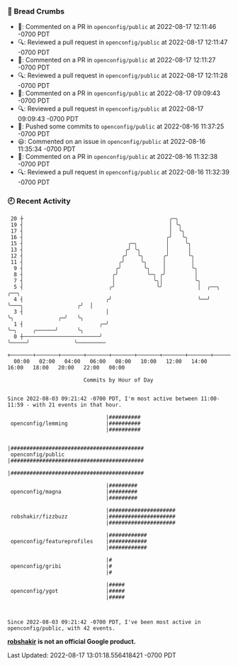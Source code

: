 ### 🍞 Bread Crumbs

 * 💬: Commented on a PR in  `openconfig/public` at 2022-08-17 12:11:46 -0700 PDT
 * 🔍: Reviewed a pull request in  `openconfig/public` at 2022-08-17 12:11:47 -0700 PDT
 * 💬: Commented on a PR in  `openconfig/public` at 2022-08-17 12:11:27 -0700 PDT
 * 🔍: Reviewed a pull request in  `openconfig/public` at 2022-08-17 12:11:28 -0700 PDT
 * 💬: Commented on a PR in  `openconfig/public` at 2022-08-17 09:09:43 -0700 PDT
 * 🔍: Reviewed a pull request in  `openconfig/public` at 2022-08-17 09:09:43 -0700 PDT
 * 🚢: Pushed some commits to `openconfig/public` at 2022-08-16 11:37:25 -0700 PDT
 * 😃: Commented on an issue in `openconfig/public` at 2022-08-16 11:35:34 -0700 PDT
 * 💬: Commented on a PR in  `openconfig/public` at 2022-08-16 11:32:38 -0700 PDT
 * 🔍: Reviewed a pull request in  `openconfig/public` at 2022-08-16 11:32:39 -0700 PDT

### 🕘 Recent Activity
```
 20 ┼                                              ╭─╮
 19 ┤                                              │ ╰╮
 17 ┤                                              │  ╰╮
 16 ┤                                             ╭╯   ╰╮
 15 ┤                                 ╭─╮         │     ╰╮
 13 ┤                                ╭╯ ╰╮        │      │
 12 ┤                               ╭╯   ╰╮      ╭╯      ╰╮
 11 ┤                              ╭╯     ╰╮     │        │
  9 ┤                             ╭╯       ╰╮    │        ╰╮
  8 ┤                            ╭╯         ╰─╮ ╭╯         │
  7 ┤                            │            ╰╮│          ╰╮
  5 ┤                           ╭╯             ╰╯           │  ╭──╮                      ╭──╮
  4 ┤                          ╭╯                           ╰──╯  ╰───╮                 ╭╯  │
  3 ┤                          │                                      ╰╮              ╭─╯   ╰╮
  1 ┤                        ╭─╯                                       ╰─╮     ╭──────╯      ╰╮
  0 ┼────────────────────────╯                                           ╰─────╯              ╰─────────
    +───────+───────+───────+───────+───────+───────+───────+───────+───────+───────+───────+───────+────
  00:00   02:00   04:00   06:00   08:00   10:00   12:00   14:00   16:00   18:00   20:00   22:00   00:00   

						Commits by Hour of Day


Since 2022-08-03 09:21:42 -0700 PDT, I'm most active between 11:00-11:59 - with 21 events in that hour.

```



```
                               |##########
 openconfig/lemming            |##########
                               |##########

                               |##########################################
 openconfig/public             |##########################################
                               |##########################################

                               |#########
 openconfig/magna              |#########
                               |#########

                               |#####################
 robshakir/fizzbuzz            |#####################
                               |#####################

                               |############
 openconfig/featureprofiles    |############
                               |############

                               |#
 openconfig/gribi              |#
                               |#

                               |#####
 openconfig/ygot               |#####
                               |#####



Since 2022-08-03 09:21:42 -0700 PDT, I've been most active in openconfig/public, with 42 events.

```
**[robshakir](mailto:robjs@google.com) is not an official Google product.**  


Last Updated: 2022-08-17 13:01:18.556418421 -0700 PDT
